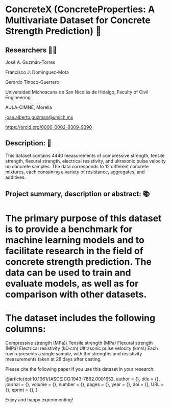 # ConcreteX (ConcreteProperties: A Multivariate Dataset for Concrete Strength Prediction) 🏫

## Researchers 🧑‍🔬
José A. Guzmán-Torres

Francisco J. Domínguez-Mota

Gerardo Tinoco-Guerrero

Universidad Michoacana de San Nicolás de Hidalgo, Faculty of Civil Engineering

AULA-CIMNE, Morelia

jose.alberto.guzman@umich.mx

https://orcid.org/0000-0002-9309-9390

## Description: 📝
This dataset contains 4440 measurements of compressive strength, tensile strength, flexural strength, electrical resistivity, and ultrasonic pulse velocity on concrete samples. The data corresponds to 12 different concrete mixtures, each containing a variety of resistance, aggregates, and additives.

## Project summary, description or abstract: 📚

# The primary purpose of this dataset is to provide a benchmark for machine learning models and to facilitate research in the field of concrete strength prediction. The data can be used to train and evaluate models, as well as for comparison with other datasets.

# The dataset includes the following columns:

Compressive strength (MPa)\\
Tensile strength (MPa)
Flexural strength (MPa)
Electrical resistivity (kΩ·cm)
Ultrasonic pulse velocity (km/s)
Each row represents a single sample, with the strengths and resistivity measurements taken at 28 days after casting.

Please cite the following paper if you use this dataset in your research:

@article{doi:10.1061/(ASCE)CO.1943-7862.0001652,
author = {},
title = {},
journal = {},
volume = {},
number = {},
pages = {},
year = {},
doi = {},
URL = {},
eprint = {},
}

Enjoy and happy experimenting!
